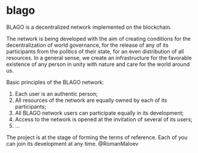 # blago
BLAGO is a decentralized network implemented on the blockchain.

The network is being developed with the aim of creating conditions for the decentralization of world governance, for the release of any of its participants from the politics of their state, for an even distribution of all resources.  In a general sense, we create an infrastructure for the favorable existence of any person in unity with nature and care for the world around us.

Basic principles of the BLAGO network: 
1. Each user is an authentic person;  
2. All resources of the network are equally owned by each of its participants;  
3. All BLAGO network users can participate equally in its development;
4. Access to the network is opened at the invitation of several of its users;
5. ...

The project is at the stage of forming the terms of reference. Each of you can join its development at any time.
@RomanMaloev
